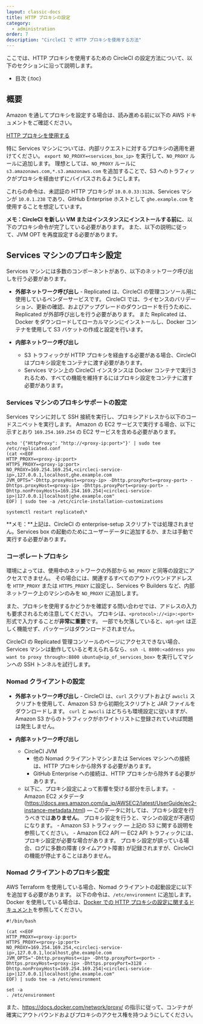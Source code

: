 ```yaml
---
layout: classic-docs
title: HTTP プロキシの設定
category:
  - administration
order: 7
description: "CircleCI で HTTP プロキシを使用する方法"
---
```


ここでは、HTTP プロキシを使用するための CircleCI の設定方法について、以下のセクションに沿って説明します。

- 目次
{:toc}

## 概要

Amazon を通してプロキシを設定する場合は、読み進める前に以下の AWS ドキュメントをご確認ください。

[HTTP プロキシを使用する](https://docs.aws.amazon.com/cli/latest/userguide/cli-http-proxy.html)

特に Services マシンについては、内部リクエストに対するプロキシの適用を避けてください。 `export NO_PROXY=<services_box_ip>` を実行して、`NO_PROXY` ルールに追加します。 理想としては、`NO_PROXY` ルールに `s3.amazonaws.com,*.s3.amazonaws.com` を追加することで、S3 へのトラフィックがプロキシを経由せずにバイパスされるようにします。

これらの命令は、未認証の HTTP プロキシが `10.0.0.33:3128`、Services マシンが `10.0.1.238` であり、GitHub Enterprise ホストとして `ghe.example.com` を使用することを想定しています。

**メモ：**CircleCI を新しい VM またはインスタンスにインストールする**前に**、以下のプロキシ命令が完了している必要があります。 また、以下の説明に従って、JVM OPT を再度設定する必要があります。

## Services マシンのプロキシ設定

Services マシンには多数のコンポーネントがあり、以下のネットワーク呼び出しを行う必要があります。

- **外部ネットワーク呼び出し** - Replicated は、CircleCI の管理コンソール用に使用しているベンダーサービスです。 CircleCI では、ライセンスのバリデーション、更新の確認、およびアップグレードのダウンロードを行うために、Replicated が外部呼び出しを行う必要があります。 また Replicated は、Docker をダウンロードしてローカルマシンにインストールし、Docker コンテナを使用して S3 バケットの作成と設定を行います。

- **内部ネットワーク呼び出し**
  
  - S3 トラフィックが HTTP プロキシを経由する必要がある場合、CircleCI はプロキシ設定をコンテナに渡す必要があります。
  - Services マシン上の CircleCI インスタンスは Docker コンテナで実行されるため、すべての機能を維持するにはプロキシ設定をコンテナに渡す必要があります。

### Services マシンのプロキシサポートの設定

Services マシンに対して SSH 接続を実行し、プロキシアドレスから以下のコードスニペットを実行します。 Amazon の EC2 サービスで実行する場合、以下に示すとおり `169.254.169.254` の EC2 サービスを含める必要があります。

```
echo '{"HttpProxy": "http://<proxy-ip:port>"}' | sudo tee /etc/replicated.conf
(cat <<EOF
HTTP_PROXY=<proxy-ip:port>
HTTPS_PROXY=<proxy-ip:port>
NO_PROXY=169.254.169.254,<circleci-service-ip>,127.0.0.1,localhost,ghe.example.com
JVM_OPTS="-Dhttp.proxyHost=<proxy-ip> -Dhttp.proxyPort=<proxy-port> -Dhttps.proxyHost=<proxy-ip> -Dhttps.proxyPort=<proxy-port> -Dhttp.nonProxyHosts=169.254.169.254|<circleci-service-ip>|127.0.0.1|localhost|ghe.example.com"
EOF) | sudo tee -a /etc/circle-installation-customizations

systemctl restart replicated\*
```

**メモ：**上記は、CircleCI の enterprise-setup スクリプトでは処理されません。Services box の起動のためにユーザーデータに追加するか、または手動で実行する必要があります。

### コーポレートプロキシ

環境によっては、使用中のネットワークの外部から `NO_PROXY` と同等の設定にアクセスできません。 その場合には、関連するすべてのアウトバウンドアドレスを `HTTP_PROXY` または `HTTPS_PROXY` に設定し、Services や Builders など、内部ネットワーク上のマシンのみを `NO_PROXY` に追加します。

また、プロキシを使用するかどうかを確認する問い合わせでは、アドレスの入力も要求されるため注意してください。 プロキシは、`<protocol>://<ip>:<port>` 形式で入力することが**非常に重要**です。 一部でも欠落していると、`apt-get` は正しく機能せず、パッケージはダウンロードされません。

CircleCI の Replicated 管理コンソールのページにアクセスできない場合、Services マシンは動作していると考えられるなら、`ssh -L 8800:<address you want to proxy through>:8800 ubuntu@<ip_of_services_box>` を実行してマシンへの SSH トンネルを試行します。

### Nomad クライアントの設定

- **外部ネットワーク呼び出し** - CircleCI は、`curl` スクリプトおよび `awscli` スクリプトを使用して、Amazon S3 から初期化スクリプトと JAR ファイルをダウンロードします。 `curl` と `awscli` はどちらも環境設定に従いますが、Amazon S3 からのトラフィックがホワイトリストに登録されていれば問題は発生しません。

- **内部ネットワーク呼び出し**
  
  - CircleCI JVM  
    - 他の Nomad クライアントマシンまたは Services マシンへの接続は、HTTP プロキシから除外する必要があります。
    - GitHub Enterprise への接続は、HTTP プロキシから除外する必要があります。
  - 以下に、プロキシ設定によって影響を受ける部分を示します。 - Amazon EC2 メタデータ (https://docs.aws.amazon.com/ja_jp/AWSEC2/latest/UserGuide/ec2-instance-metadata.html) — このデータに対しては、プロキシ設定を行うべきでは**ありません**。 プロキシ設定を行うと、マシンの設定が不適切になります。 - Amazon S3 トラフィック — 上記の S3 に関する説明を参照してください。 - Amazon EC2 API — EC2 API トラフィックには、プロキシ設定が必要な場合があります。 プロキシ設定が誤っている場合、ログに多数の障害 (タイムアウト障害) が記録されますが、CircleCI の機能が停止することはありません。

### Nomad クライアントのプロキシ設定

AWS Terraform を使用している場合、Nomad クライアントの起動設定に以下を追加する必要があります。 以下の命令は、`/etc/environment` に追加します。 Docker を使用している場合は、[Docker での HTTP プロキシの設定に関するドキュメント](https://docs.docker.com/engine/admin/systemd/#/http-proxy)を参照してください。

```
#!/bin/bash

(cat <<EOF
HTTP_PROXY=<proxy-ip:port>
HTTPS_PROXY=<proxy-ip:port>
NO_PROXY=169.254.169.254,<circleci-service-ip>,127.0.0.1,localhost,ghe.example.com
JVM_OPTS="-Dhttp.proxyHost=<ip> -Dhttp.proxyPort=<port> -Dhttps.proxyHost=<proxy-ip> -Dhttps.proxyPort=3128 -Dhttp.nonProxyHosts=169.254.169.254|<circleci-service-ip>|127.0.0.1|localhost|ghe.example.com"
EOF) | sudo tee -a /etc/environment

set -a
. /etc/environment
```

また、https://docs.docker.com/network/proxy/ の指示に従って、コンテナが確実にアウトバウンドおよびプロキシのアクセス権を持つようにしてください。
